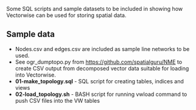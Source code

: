Some SQL scripts and sample datasets to be included in showing how Vectorwise can be used for storing spatial data.

Sample data
-------------

* Nodes.csv and edges.csv are included as sample line networks to be used.
* See ogr_dumptopo.py from https://github.com/spatialguru/NME to create CSV output from decomposed vector data suitable for loading into Vectorwise.
* **01-make_topology.sql** - SQL script for creating tables, indices and views
* **02-load_topology.sh** - BASH script for running vwload command to push CSV files into the VW tables


